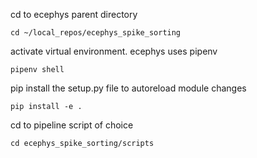 cd to ecephys parent directory
```
cd ~/local_repos/ecephys_spike_sorting
```

activate virtual environment. ecephys uses pipenv
```
pipenv shell
```

pip install the setup.py file to autoreload module changes
```
pip install -e .
```

cd to pipeline script of choice
```
cd ecephys_spike_sorting/scripts
```



